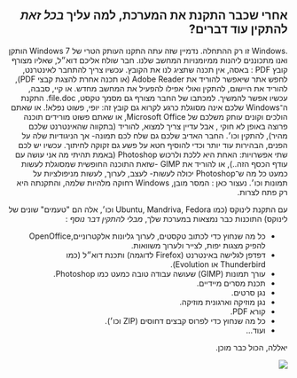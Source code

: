 

<div id="corps" class="rtl" dir="rtl">

<h2>אחרי שכבר התקנת את המערכת, למה עליך <i>בכל זאת</i> להתקין עוד דברים?</h2>

 .Windows זו רק ההתחלה. נדמיין שזה עתה התקנו
 העותק הטרי של Windows 7 הותקן ואנו מתכוננים ליהנות ממיומנויות המחשב שלנו.
חבר שולח אליכם דוא״ל, שאליו מצורף קובץ PDF : באסה, אין תכנה שתציג לנו את הקובץ.
עכשיו צריך להתחבר לאינטרנט, לחפש אתר שיאפשר להוריד את Adobe Reader
(או תכנה אחרת להצגת קבצי PDF), להוריד את היישום, להתקין ואולי אפילו להפעיל את המחשב מחדש.
או קיי, סבבה, עכשיו אפשר להמשיך.  למכתבו של החבר מצורף גם מסמך טקסט, file.doc.
התקנת ה־Windows שלכם אינה מסוגלת כרגע לקרוא גם קובץ זה: יופי, פשוט נפלא!.
או שאתם הולכים וקונים עותק משלכם של Microsoft Office, או שאתם פשוט מורידים תוכנה פרוצה באופן לא חוקי
, אבל עדיין צריך למצוא, להוריד (בתקווה שהאינטרנט שלכם מהיר), להתקין וכו׳.
החבר האדיב שלכם גם שלח לכם תמונה- אך הניגודיות שלה על הפנים, הבהירות עוד יותר וכדי להוסיף חטא על פשע גם זקוקה לחיתוך.
עכשיו יש לכם שתי אפשרויות: האחת היא ללכת ולרכוש Photoshop (באמת תהיתי מה אני עושה עם עודף הכסף הזה..), או להוריד את GIMP -שזאת התוכנה החופשית שמסוגלת לעשות כמעט כל מה ש־Photoshop יכולה לעשות-  לעצב, לערוך, לעשות מניפולציות על תמונות וכו׳.
נעצור כאן : המסר מובן, Windows רחוקה מלהיות שלמה, והתקנתה היא רק פתח לצרות.

‏עם התקנת לינוקס (כמו Ubuntu, Mandriva, Fedora וכו׳, אלה הם "טעמים" שונים של לינוקס) התוכנות כבר נמצאות במערכת שלך, <i>מבלי להתקין דבר נוסף</i> :

<ul>

<li>כל מה שנחוץ כדי לכתוב טקסטים, לערוך גליונות אלקטרוניים,OpenOffice
להפיק מצגות יפות, לצייר ולערוך משוואות.</li>

<li>דפדפן לגלישה באינטרנט (Firefox לדוגמה) ותכנת דוא״ל (כמו Thunderbird או Evolution).</li>
<li>עורך תמונות (GIMP) שעושה עבודה טובה כמעט כמו Photoshop.</li>
<li>תכנת מסרים מיידיים.</li>
<li>נגן סרטים.</li>
<li>נגן מוזיקה וארגונית מוזיקה.</li>
<li>קורא PDF.</li>
<li>כל מה שנחוץ כדי לפרוס קבצים דחוסים (ZIP וכו׳).</li>
<li>ועוד...</li>
</ul>

יאללה, הכול כבר מוכן.

<img src="Images/app_menu.png" />

</div>




